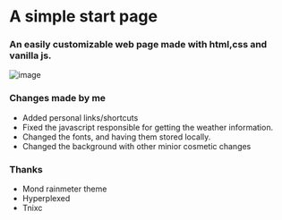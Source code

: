 # A simple start page

### An easily customizable web page made with html,css and vanilla js.

![image](https://github.com/d-solis/startpageV5/assets/43517199/099886f8-c0c6-4c8a-bb2d-705a6542ba15)

### Changes made by me

 - Added personal links/shortcuts
 - Fixed the javascript responsible for getting the weather information.
 - Changed the fonts, and having them stored locally.
 - Changed the background with other minior cosmetic changes

### Thanks

 - Mond rainmeter theme
 - Hyperplexed
 - Tnixc 
